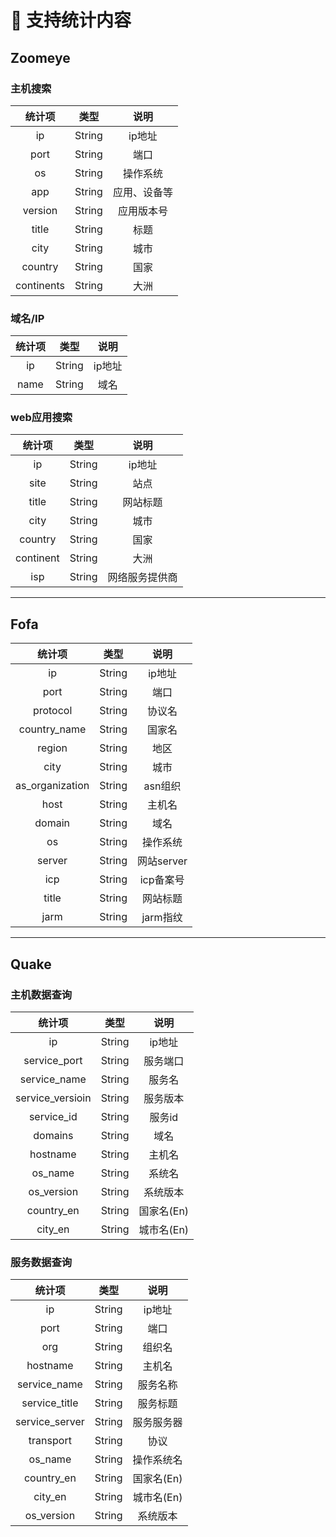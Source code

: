 # 📡 支持统计内容
## Zoomeye
### 主机搜索
| 统计项 | 类型 | 说明 |
| :-----: | :----: | :----: |
| ip | String | ip地址 |
| port | String | 端口 |
| os | String | 操作系统 |
| app | String | 应用、设备等 |
| version | String | 应用版本号 |
| title | String | 标题 |
| city | String | 城市 |
| country | String | 国家 |
| continents | String | 大洲 |

### 域名/IP
| 统计项 | 类型 | 说明 |
| :-----: | :----: | :----: |
| ip | String | ip地址 |
| name | String | 域名 |

### web应用搜索
| 统计项 | 类型 | 说明 |
| :-----: | :----: | :----: |
| ip | String | ip地址 |
| site | String | 站点 |
| title | String | 网站标题 |
| city | String | 城市 |
| country | String | 国家 |
| continent | String | 大洲 |
| isp | String | 网络服务提供商 |

---

## Fofa
| 统计项 | 类型 | 说明 |
| :-----: | :----: | :----: |
| ip | String | ip地址 |
| port | String | 端口 |
| protocol | String | 协议名 |
| country_name | String | 国家名 |
| region | String | 地区 |
| city | String | 城市 |
| as_organization | String | asn组织 |
| host | String | 主机名 |
| domain | String | 域名 |
| os | String | 操作系统 |
| server | String | 网站server |
| icp | String | icp备案号 |
| title | String | 网站标题 |
| jarm | String | jarm指纹 |

---

## Quake
### 主机数据查询
| 统计项 | 类型 | 说明 |
| :-----: | :----: | :----: |
| ip | String | ip地址 |
| service_port | String | 服务端口 |
| service_name | String | 服务名 |
| service_versioin | String | 服务版本 |
| service_id | String | 服务id |
| domains | String | 域名 |
| hostname | String | 主机名 |
| os_name | String | 系统名 |
| os_version | String | 系统版本 |
| country_en | String | 国家名(En) |
| city_en | String | 城市名(En) |

### 服务数据查询
| 统计项 | 类型 | 说明 |
| :-----: | :----: | :----: |
| ip | String | ip地址 |
| port | String | 端口 |
| org | String | 组织名 |
| hostname | String | 主机名 |
| service_name | String | 服务名称 |
| service_title | String | 服务标题 |
| service_server | String | 服务服务器 |
| transport | String | 协议 |
| os_name | String | 操作系统名 |
| country_en | String | 国家名(En) |
| city_en | String | 城市名(En) |
| os_version | String | 系统版本 |